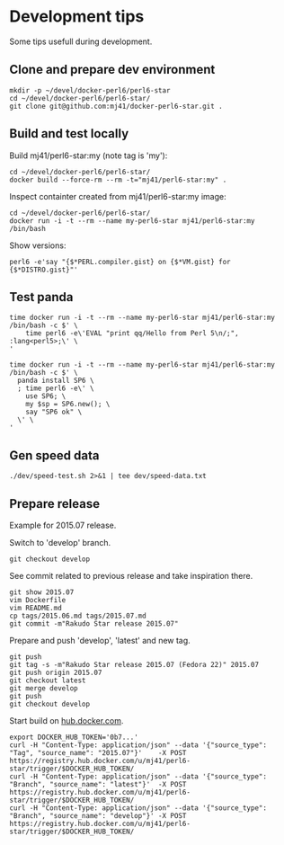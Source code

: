 Development tips
================

Some tips usefull during development.

Clone and prepare dev environment
---------------------------------

    mkdir -p ~/devel/docker-perl6/perl6-star
    cd ~/devel/docker-perl6/perl6-star/
    git clone git@github.com:mj41/docker-perl6-star.git .


Build and test locally
----------------------

Build mj41/perl6-star:my (note tag is 'my'):

    cd ~/devel/docker-perl6/perl6-star/
    docker build --force-rm --rm -t="mj41/perl6-star:my" .

Inspect containter created from mj41/perl6-star:my image:

    cd ~/devel/docker-perl6/perl6-star/
    docker run -i -t --rm --name my-perl6-star mj41/perl6-star:my /bin/bash

Show versions:

    perl6 -e'say "{$*PERL.compiler.gist} on {$*VM.gist} for {$*DISTRO.gist}"'

Test panda
----------

    time docker run -i -t --rm --name my-perl6-star mj41/perl6-star:my /bin/bash -c $' \
		time perl6 -e\'EVAL "print qq/Hello from Perl 5\n/;", :lang<perl5>;\' \
	'

    time docker run -i -t --rm --name my-perl6-star mj41/perl6-star:my /bin/bash -c $' \
      panda install SP6 \
      ; time perl6 -e\' \
        use SP6; \
        my $sp = SP6.new(); \
        say "SP6 ok" \
      \' \
    '

Gen speed data
--------------

    ./dev/speed-test.sh 2>&1 | tee dev/speed-data.txt

Prepare release
---------------

Example for 2015.07 release.

Switch to 'develop' branch.

    git checkout develop

See commit related to previous release and take inspiration there.

    git show 2015.07
    vim Dockerfile
    vim README.md
    cp tags/2015.06.md tags/2015.07.md
    git commit -m"Rakudo Star release 2015.07"

Prepare and push 'develop', 'latest' and new tag.

    git push
    git tag -s -m"Rakudo Star release 2015.07 (Fedora 22)" 2015.07
    git push origin 2015.07
    git checkout latest
    git merge develop
    git push
    git checkout develop

Start build on [hub.docker.com](https://registry.hub.docker.com/u/mj41/perl6-star/).

	export DOCKER_HUB_TOKEN='0b7...'
	curl -H "Content-Type: application/json" --data '{"source_type": "Tag", "source_name": "2015.07"}'    -X POST https://registry.hub.docker.com/u/mj41/perl6-star/trigger/$DOCKER_HUB_TOKEN/
	curl -H "Content-Type: application/json" --data '{"source_type": "Branch", "source_name": "latest"}'  -X POST https://registry.hub.docker.com/u/mj41/perl6-star/trigger/$DOCKER_HUB_TOKEN/
	curl -H "Content-Type: application/json" --data '{"source_type": "Branch", "source_name": "develop"}' -X POST https://registry.hub.docker.com/u/mj41/perl6-star/trigger/$DOCKER_HUB_TOKEN/
